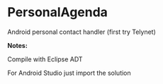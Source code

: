 # PersonalAgenda
Android personal contact handler (first try Telynet)

<b>Notes:</b>

Compile with Eclipse ADT

For Android Studio just import the solution

